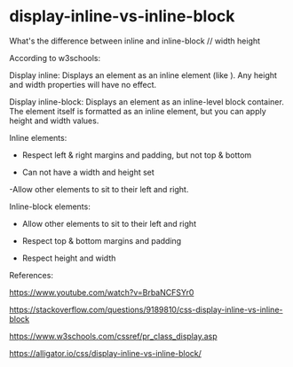 # display-inline-vs-inline-block
What's the difference between inline and inline-block // width height

According to w3schools:

Display inline: Displays an element as an inline element (like <span>). Any height and width properties will have no effect.

Display inline-block: Displays an element as an inline-level block container. The element itself is formatted as an inline element, but you can apply height and width values.

Inline elements:

- Respect left & right margins and padding, but not top & bottom

- Can not have a width and height set

-Allow other elements to sit to their left and right.

Inline-block elements:

- Allow other elements to sit to their left and right

- Respect top & bottom margins and padding

- Respect height and width

References:

https://www.youtube.com/watch?v=BrbaNCFSYr0

https://stackoverflow.com/questions/9189810/css-display-inline-vs-inline-block

https://www.w3schools.com/cssref/pr_class_display.asp

https://alligator.io/css/display-inline-vs-inline-block/


